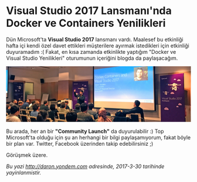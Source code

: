 # Visual Studio 2017 Lansmanı'nda Docker ve Containers Yenilikleri 

Dün Microsoft'ta **Visual Studio 2017** lansmanı vardı. Maalesef bu etkinliği hafta içi kendi özel davet ettikleri müşterilere ayırmak istedikleri için etkinliği duyuramadım :( Fakat, en kısa zamanda etkinlikte yaptığım "Docker ve Visual Studio Yenilikleri" oturumunun içeriğini blogda da paylaşacağım. 

![Docker, Containers ve VS 2017 Oturumum](../media/Visual_Studio_2017_Lansmani_Docker_Containers/vslaunch.jpg)

Bu arada, her an bir **"Community Launch"** da duyurulabilir :) Top Microsoft'ta olduğu için şu an herhangi bir bilgi paylaşamıyorum, fakat böyle bir plan var. Twitter, Facebook üzerinden takip edebilirsiniz ;)

Görüşmek üzere.

*Bu yazi http://daron.yondem.com adresinde, 2017-3-30 tarihinde yayinlanmistir.*